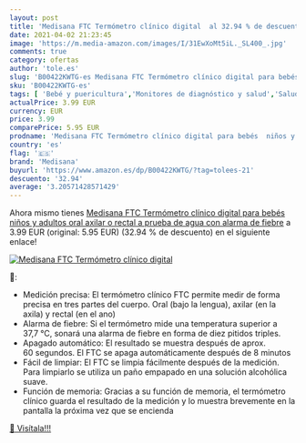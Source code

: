 ```yaml
---
layout: post
title: 'Medisana FTC Termómetro clínico digital  al 32.94 % de descuento'
date: 2021-04-02 21:23:45
image: 'https://m.media-amazon.com/images/I/31EwXoMt5iL._SL400_.jpg'
comments: true
category: ofertas
author: 'tole.es'
slug: 'B00422KWTG-es Medisana FTC Termómetro clínico digital para bebés niños y...'
sku: 'B00422KWTG-es'
tags: [ 'Bebé y puericultura','Monitores de diagnóstico y salud','Salud y cuidado personal','Suministros y equipamiento médico','Termómetros de oído','Termómetros médicos','Termómetros orales','Termómetros para bebé','Termómetros y accesorios','bebés','medisana', ]
actualPrice: 3.99 EUR
currency: EUR
price: 3.99
comparePrice: 5.95 EUR
prodname: 'Medisana FTC Termómetro clínico digital para bebés  niños y adultos  oral  axilar o rectal  a prueba de agua con alarma de fiebre'
country: 'es'
flag: '🇪🇸'
brand: 'Medisana'
buyurl: 'https://www.amazon.es/dp/B00422KWTG/?tag=tolees-21'
descuento: '32.94'
average: '3.20571428571429'
---
```


Ahora mismo tienes [Medisana FTC Termómetro clínico digital para bebés  niños y adultos  oral  axilar o rectal  a prueba de agua con alarma de fiebre](https://www.amazon.es/dp/B00422KWTG/?tag=tolees-21) a 3.99 EUR (original: 5.95 EUR) (32.94 %  de descuento) en el siguiente enlace!

[![Medisana FTC Termómetro clínico digital ](https://m.media-amazon.com/images/I/31EwXoMt5iL._SL400_.jpg)](https://www.amazon.es/dp/B00422KWTG/?tag=tolees-21)

🔎:

- Medición precisa: El termómetro clínico FTC permite medir de forma precisa en tres partes del cuerpo. Oral (bajo la lengua), axilar (en la axila) y rectal (en el ano)
- Alarma de fiebre: Si el termómetro mide una temperatura superior a 37,7 °C, sonará una alarma de fiebre en forma de diez pitidos triples.
- Apagado automático: El resultado se muestra después de aprox. 60 segundos. El FTC se apaga automáticamente después de 8 minutos
- Fácil de limpiar: El FTC se limpia fácilmente después de la medición. Para limpiarlo se utiliza un paño empapado en una solución alcohólica suave.
- Función de memoria: Gracias a su función de memoria, el termómetro clínico guarda el resultado de la medición y lo muestra brevemente en la pantalla la próxima vez que se encienda

[🛒 Visítala!!!](https://www.amazon.es/dp/B00422KWTG/?tag=tolees-21)
